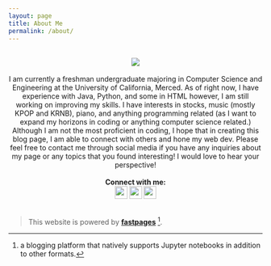 ```yaml
---
layout: page
title: About Me
permalink: /about/
---
```

<br> 

<style>
    div.container {
      display:inline-block;
    }
</style>

<center>
    <div class="container">
        <img src="{{ site.baseurl }}/images/1639620595159.jpg">
    </div>
</center>

<br>

<div style="text-align: center">I am currently a freshman undergraduate majoring in Computer Science and Engineering at the University of California, Merced.
As of right now, I have experience with Java, Python, and some in HTML however, I am still working on improving my skills. I have interests
in stocks, music (mostly KPOP and KRNB), piano, and anything programming related (as I want to expand my horizons in coding or 
anything computer science related.) Although I am not the most proficient in coding, I hope that in creating this blog page,
I am able to connect with others and hone my web dev. Please feel free to contact me through social media if you have any inquiries about my page
or any topics that you found interesting! I would love to hear your perspective!</div> 

<br>
<div style="text-align: center"><b>Connect with me:</b></div>

<center>
<div class="container">
  <a href="https://www.linkedin.com/in/alberthoo/"><img src="{{ site.baseurl }}/images/58e91afdeb97430e81906504.png" width="25" height="25" class="center"></a>
</div>
<div class="container">
  <a href="https://https://www.instagram.com/albrthoo/"><img src="{{ site.baseurl }}/images/instagram-new-flat.png" width="25" height="25" class="center"></a>
</div>
<div class="container">
  <a href="https://www.discordapp.com/users/384835156503953410/"><img src="{{ site.baseurl }}/images/discord-logo-logodownload-download-logotipos-1.png" width="25" height="25" class="center"></a>
</div>
</center>
    
<br>

> This website is powered by **[fastpages](https://github.com/fastai/fastpages)** [^1].

[^1]:a blogging platform that natively supports Jupyter notebooks in addition to other formats.
